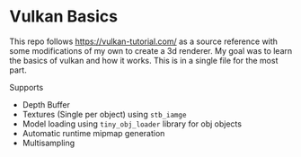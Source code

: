 # Vulkan Basics
This repo follows https://vulkan-tutorial.com/ as a source reference with some modifications of my own to create a 3d renderer. My goal was to learn the basics of vulkan and how it works.
This is in a single file for the most part.

Supports
- Depth Buffer
- Textures (Single per object) using `stb_iamge`
- Model loading using `tiny_obj_loader` library for obj objects
- Automatic runtime mipmap generation
- Multisampling
